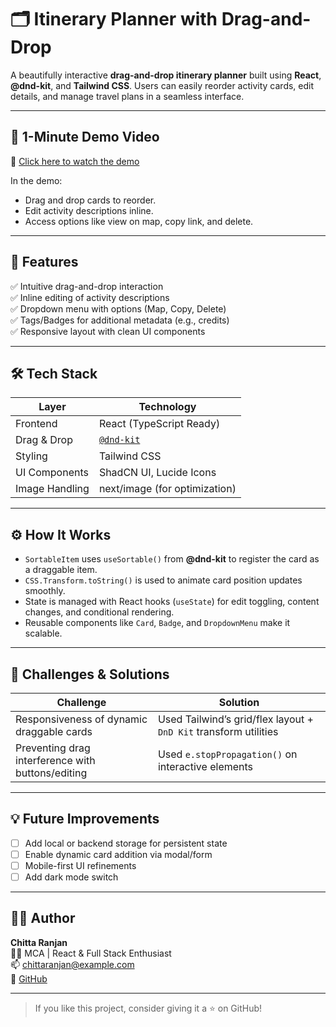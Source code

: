 # 🗂️ Itinerary Planner with Drag-and-Drop

A beautifully interactive **drag-and-drop itinerary planner** built using **React**, **@dnd-kit**, and **Tailwind CSS**. Users can easily reorder activity cards, edit details, and manage travel plans in a seamless interface.

---

## 🎥 1-Minute Demo Video

🔗 [Click here to watch the demo](https://chatgpt.com/share/68417b7a-176c-800c-8b8c-d012cce2dd55)

In the demo:
- Drag and drop cards to reorder.
- Edit activity descriptions inline.
- Access options like view on map, copy link, and delete.

---

## 🚀 Features

✅ Intuitive drag-and-drop interaction  
✅ Inline editing of activity descriptions  
✅ Dropdown menu with options (Map, Copy, Delete)  
✅ Tags/Badges for additional metadata (e.g., credits)  
✅ Responsive layout with clean UI components

---

## 🛠️ Tech Stack

| Layer        | Technology                 |
|--------------|----------------------------|
| Frontend     | React (TypeScript Ready)   |
| Drag & Drop  | [`@dnd-kit`](https://dndkit.com) |
| Styling      | Tailwind CSS               |
| UI Components| ShadCN UI, Lucide Icons    |
| Image Handling| next/image (for optimization) |

---

## ⚙️ How It Works

- `SortableItem` uses `useSortable()` from **@dnd-kit** to register the card as a draggable item.
- `CSS.Transform.toString()` is used to animate card position updates smoothly.
- State is managed with React hooks (`useState`) for edit toggling, content changes, and conditional rendering.
- Reusable components like `Card`, `Badge`, and `DropdownMenu` make it scalable.

---

## 🧠 Challenges & Solutions

| Challenge | Solution |
|----------|----------|
| Responsiveness of dynamic draggable cards | Used Tailwind’s grid/flex layout + `DnD Kit` transform utilities |
| Preventing drag interference with buttons/editing | Used `e.stopPropagation()` on interactive elements |

---

## 💡 Future Improvements

- [ ] Add local or backend storage for persistent state  
- [ ] Enable dynamic card addition via modal/form  
- [ ] Mobile-first UI refinements  
- [ ] Add dark mode switch

---

## 🙋‍♂️ Author

**Chitta Ranjan**  
🧑‍💻 MCA | React & Full Stack Enthusiast  
📫 chittaranjan@example.com  
🔗 [GitHub](https://github.com/chittaranjan27)

---

> If you like this project, consider giving it a ⭐ on GitHub!


